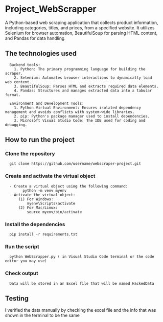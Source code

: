 # Project_WebScrapper
  A Python-based web scraping application that collects product information, including categories, titles, and prices, from a specified website. It utilizes Selenium for browser automation, BeautifulSoup for parsing HTML content, and Pandas for data handling.
## The technologies used
      Backend tools:
        1. Python: The primary programming language for building the scraper.
        2. Selenium: Automates browser interactions to dynamically load web content.
        3. BeautifulSoup: Parses HTML and extracts required data elements.
        4. Pandas: Structures and manages extracted data into a tabular format.

      Environment and Development Tools:
        1. Python Virtual Environment: Ensures isolated dependency management and avoids conflicts with system-wide libraries.
        2. pip: Python's package manager used to install dependencies.
        3. Microsoft Visual Studio Code: The IDE used for coding and debugging.

## How to run the project
  ### Clone the repository
      git clone https://github.com/username/webscraper-project.git
  ### Create and activate the virtual object
      - Create a virtual object using the following command:
            python -m venv myenv
      - Activate the virtual object:
          (1) For Windows:
              myenv\Scripts\activate
          (2) For Mac/Linux:
              source myenv/bin/activate
  ### Install the dependencies
      pip install -r requirements.txt
  ### Run the script
      python WebScrapper.py ( in Visual Studio Code terminal or the code editor you may use)
  ### Check output
      Data will be stored in an Excel file that will be named HackedData
## Testing
  I verified the data manually by checking the excel file and the info that was shown in the terminal to be the same
